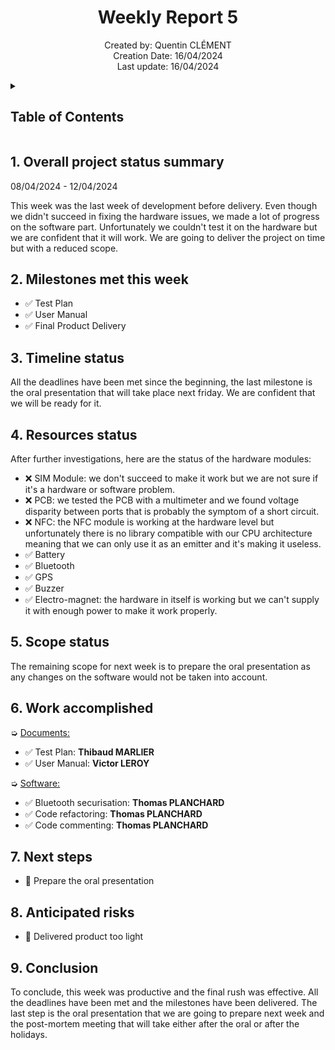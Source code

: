 <h1 align="center"> Weekly Report 5 </h1>

<p align="center">
Created by: Quentin CLÉMENT <br> Creation Date: 16/04/2024 <br> Last update: 16/04/2024
</p>

<details>
<summary>

## Table of Contents

</summary>

- [Table of Contents](#table-of-contents)
- [1. Overall project status summary](#1-overall-project-status-summary)
- [2. Milestones met this week](#2-milestones-met-this-week)
- [3. Timeline status](#3-timeline-status)
- [4. Resources status](#4-resources-status)
- [5. Scope status](#5-scope-status)
- [6. Work accomplished](#6-work-accomplished)
- [7. Next steps](#7-next-steps)
- [8. Anticipated risks](#8-anticipated-risks)
- [9. Conclusion](#9-conclusion)

</details>

## 1. Overall project status summary

08/04/2024 - 12/04/2024

This week was the last week of development before delivery. Even though we didn't succeed in fixing the hardware issues, we made a lot of progress on the software part. Unfortunately we couldn't test it on the hardware but we are confident that it will work. We are going to deliver the project on time but with a reduced scope.

## 2. Milestones met this week

- ✅ Test Plan
- ✅ User Manual
- ✅ Final Product Delivery

## 3. Timeline status

All the deadlines have been met since the beginning, the last milestone is the oral presentation that will take place next friday. We are confident that we will be ready for it.

## 4. Resources status

After further investigations, here are the status of the hardware modules:
- ❌ SIM Module: we don't succeed to make it work but we are not sure if it's a hardware or software problem.
- ❌ PCB: we tested the PCB with a multimeter and we found voltage disparity between ports that is probably the symptom of a short circuit.
- ❌ NFC: the NFC module is working at the hardware level but unfortunately there is no library compatible with our CPU architecture meaning that we can only use it as an emitter and it's making it useless.
- ✅ Battery
- ✅ Bluetooth
- ✅ GPS
- ✅ Buzzer
- ✅ Electro-magnet: the hardware in itself is working but we can't supply it with enough power to make it work properly.

## 5. Scope status

The remaining scope for next week is to prepare the oral presentation as any changes on the software would not be taken into account.

## 6. Work accomplished

➭ <ins>Documents<ins>:
- ✅ Test Plan: **Thibaud MARLIER**
- ✅ User Manual: **Victor LEROY**

➭ <ins>Software<ins>:
- ✅ Bluetooth securisation: **Thomas PLANCHARD**
- ✅ Code refactoring: **Thomas PLANCHARD**
- ✅ Code commenting: **Thomas PLANCHARD**

## 7. Next steps

- 🎤 Prepare the oral presentation

## 8. Anticipated risks

- 🎯 Delivered product too light

## 9. Conclusion

To conclude, this week was productive and the final rush was effective. All the deadlines have been met and the milestones have been delivered. The last step is the oral presentation that we are going to prepare next week and the post-mortem meeting that will take either after the oral or after the holidays.